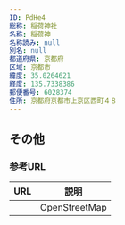 ```yaml
---
ID: PdHe4
総称: 稲荷神社
名称: 稲荷神
名称読み: null
別名: null
都道府県: 京都府
区域: 京都市
緯度: 35.0264621
経度: 135.7338386
郵便番号: 6028374
住所: 京都府京都市上京区西町４８
---
```


## その他

### 参考URL

| URL | 説明          |
| --- | ------------- |
|     | OpenStreetMap |
